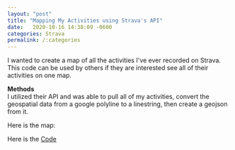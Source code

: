 ```yaml
---
layout: "post"
title: "Mapping My Activities using Strava's API"
date:   2020-10-16 14:38:09 -0600
categories: Strava
permalink: /:categories
---
```


I wanted to create a map of all the activities I've ever recorded on Strava. This code can be used by others if they are interested see all of their activities on one map.

<b>Methods</b><br>
I utilized their API and was able to pull all of my activities, convert the geospatial data from a google polyline to a linestring, then create a geojson from it.

Here is the map:

<script src="https://embed.github.com/view/geojson/tkravits/StravaMap/master/Strava_Map_Minus_Secret.geojson"></script>





Here is the <a href="https://github.com/tkravits/StravaMap">Code</a>
